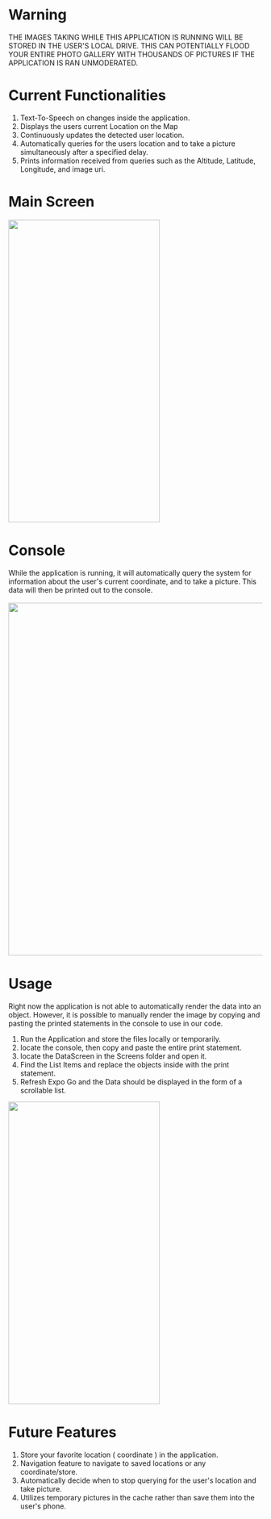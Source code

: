 # Warning
THE IMAGES TAKING WHILE THIS APPLICATION IS RUNNING WILL BE STORED IN THE USER'S LOCAL DRIVE. THIS CAN POTENTIALLY FLOOD YOUR ENTIRE PHOTO GALLERY WITH THOUSANDS OF PICTURES IF THE APPLICATION IS RAN UNMODERATED. 

# Current Functionalities
1. Text-To-Speech on changes inside the application.
2. Displays the users current Location on the Map
3. Continuously updates the detected user location.
4. Automatically queries for the users location and to take a picture simultaneously after a specified delay.
5. Prints information received from queries such as the Altitude, Latitude, Longitude, and image uri. 

# Main Screen 
<img src="https://user-images.githubusercontent.com/90816621/164991491-62f82794-0edd-4b5b-816d-4b241ac4c4b1.png" data-canonical-src="https://gyazo.com/eb5c5741b6a9a16c692170a41a49c858.png" width="300" height="600" />

# Console

While the application is running, it will automatically query the system for information about the user's current coordinate, and to take a picture.
This data will then be printed out to the console. <br/> <br/>
<img src="https://user-images.githubusercontent.com/90816621/164991998-e9d3804e-7076-44f7-b09c-d2e86e40ed3e.png" data-canonical-src="https://gyazo.com/eb5c5741b6a9a16c692170a41a49c858.png" width="600" height="700" />

# Usage 
Right now the application is not able to automatically render the data into an object. However, it is possible to manually render the image by copying and pasting 
the printed statements in the console to use in our code.
1. Run the Application and store the files locally or temporarily.
2. locate the console, then copy and paste the entire print statement.
3. locate the DataScreen in the Screens folder and open it.
4. Find the List Items and replace the objects inside with the print statement.
5. Refresh Expo Go and the Data should be displayed in the form of a scrollable list.
<img src="https://user-images.githubusercontent.com/90816621/164992279-b034c6b0-ed49-4ae9-a03f-d3277d2d57c4.png" data-canonical-src="https://gyazo.com/eb5c5741b6a9a16c692170a41a49c858.png" width="300" height="600" />

# Future Features
1. Store your favorite location ( coordinate ) in the application.
2. Navigation feature to navigate to saved locations or any coordinate/store. 
3. Automatically decide when to stop querying for the user's location and take picture. 
4. Utilizes temporary pictures in the cache rather than save them into the user's phone.
 
